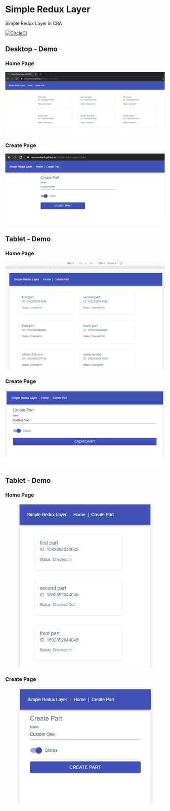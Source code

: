 # Simple Redux Layer
Simple Redux Layer in CRA

[![CircleCI](https://img.shields.io/circleci/build/github/ramsunvtech/simple-redux-layer/master.svg)](https://app.circleci.com/pipelines/github/ramsunvtech/simple-redux-layer?branch=master)

## Desktop - Demo
### Home Page
<p align="center">
    <img src="https://raw.githubusercontent.com/ramsunvtech/simple-redux-layer/master/screenshots/home-page-desktop.png">
</p>

### Create Page
<p align="center">
    <img src="https://raw.githubusercontent.com/ramsunvtech/simple-redux-layer/master/screenshots/create-page-desktop.png">
</p>

## Tablet - Demo
### Home Page
<p align="center">
    <img src="https://raw.githubusercontent.com/ramsunvtech/simple-redux-layer/master/screenshots/home-page-ipad.png">
</p>

### Create Page
<p align="center">
    <img src="https://raw.githubusercontent.com/ramsunvtech/simple-redux-layer/master/screenshots/create-page-ipad.png">
</p>


## Tablet - Demo
### Home Page
<p align="center">
    <img src="https://raw.githubusercontent.com/ramsunvtech/simple-redux-layer/master/screenshots/home-page-mobile.png">
</p>

### Create Page
<p align="center">
    <img src="https://raw.githubusercontent.com/ramsunvtech/simple-redux-layer/master/screenshots/create-page-mobile.png">
</p>